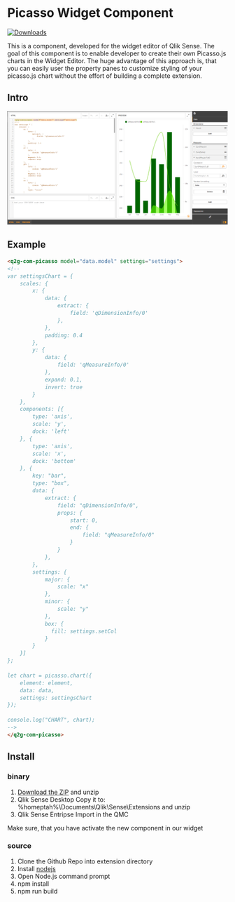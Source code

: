 # Picasso Widget Component
[![Downloads](https://m.sense2go.net/downloads.svg?q2g-com-picasso)](https://m.sense2go.net/extension-package)

This is a component, developed for the widget editor of Qlik Sense. The goal of this component is to enable developer to create their own Picasso.js charts in the Widget Editor. The huge advantage of this approach is, that you can easily user the property panes to customize styling of your picasso.js chart without the effort of building a complete extension.


## Intro

![teaser](./docs/teaser.PNG "Short teaser")

## Example

``` html
<q2g-com-picasso model="data.model" settings="settings">
<!--
var settingsChart = {
	scales: {
		x: {
			data: {
				extract: {
				    field: 'qDimensionInfo/0'
				},
			},
			padding: 0.4
		},
		y: {
			data: {
				field: 'qMeasureInfo/0'
			},
			expand: 0.1,
			invert: true
		}
	},
	components: [{
		type: 'axis',
		scale: 'y',
		dock: 'left'
	}, {
		type: 'axis',
		scale: 'x',
		dock: 'bottom'
	}, {
	    key: "bar",
	    type: "box",
	    data: {
	        extract: {
	            field: "qDimensionInfo/0",
    	        props: {
    	            start: 0,
    	            end: {
    	                field: "qMeasureInfo/0"
    	            }
    	        }
	        },
	    },
	    settings: {
	        major: {
	            scale: "x"
	        },
	        minor: {
	            scale: "y"
	        },
	        box: {
              fill: settings.setCol
            }
	    }
	}]
};

let chart = picasso.chart({
	element: element,
	data: data,
	settings: settingsChart
});

console.log("CHART", chart);
-->
</q2g-com-picasso>
```

## Install

### binary

1. [Download the ZIP](https://m.sense2go.net/extension-package) and unzip
2. Qlik Sense Desktop
   Copy it to: %homeptah%\Documents\Qlik\Sense\Extensions and unzip
3. Qlik Sense Entripse
   Import in the QMC

Make sure, that you have activate the new component in our widget

### source

1. Clone the Github Repo into extension directory
2. Install [nodejs](https://nodejs.org/)
3. Open Node.js command prompt
4. npm install
5. npm run build